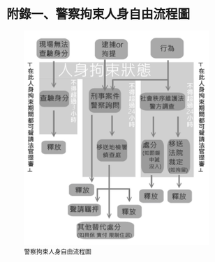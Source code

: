 # 附錄一、警察拘束人身自由流程圖

<figure>
  <img src="attachment01.jpg" alt="警察拘束人身自由流程圖" />
  <figcaption>警察拘束人身自由流程圖</figcaption>
</figure>
